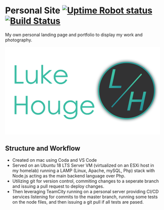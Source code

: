 # Personal Site [![Uptime Robot status](https://img.shields.io/uptimerobot/status/m779426128-6b6e81ed8dc987db17d4cad2.svg)](https://stats.uptimerobot.com/N0422FmVZ)[![Build Status](https://travis-ci.org/LukeHouge/Personal-Site.svg?branch=master)](https://travis-ci.org/LukeHouge/Personal-Site)
My own personal landing page and portfolio to display my work and photography.

![LH logo](https://raw.githubusercontent.com/LukeHouge/Personal-Site/master/logo.png)

## Structure and Workflow
 - Created on mac using Coda and VS Code
 - Served on an Ubuntu 18 LTS Server VM (virtualized on an ESXi host in my homelab) running a LAMP (Linux, Apache, mySQL, Php) stack with Node.js acting as the main backend language over Php.
 - Utilizing git for version control, commiting changes to a seperate branch and issuing a pull request to deploy changes.
 - Then leveraging TeamCity running on a personal server providing CI/CD services listening for commits to the master branch, running some tests on the node files, and then issuing a git pull if all tests are pased.
